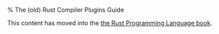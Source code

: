 % The (old) Rust Compiler Plugins Guide

This content has moved into the
[the Rust Programming Language book](book/plugins.html).
